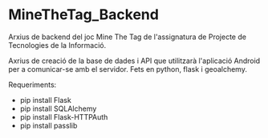 # MineTheTag_Backend

Arxius de backend del joc Mine The Tag de l'assignatura de Projecte de Tecnologies de la Informació.

Axrius de creació de la base de dades i API que utilitzarà l'aplicació Android per a comunicar-se amb el servidor. Fets en python, flask i geoalchemy.

Requeriments:
- pip install Flask
- pip install SQLAlchemy
- pip install Flask-HTTPAuth
- pip install passlib
